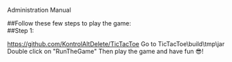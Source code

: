 Administration Manual

##Follow these few steps to play the game: <br />
##Step 1:

https://github.com/KontrolAltDelete/TicTacToe
Go to TicTacToe\build\tmp\jar
Double click on "RunTheGame"
Then play the game and have fun :sunglasses:!



